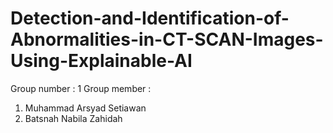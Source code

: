 # Detection-and-Identification-of-Abnormalities-in-CT-SCAN-Images-Using-Explainable-AI
Group number : 1
Group member : 
1. Muhammad Arsyad Setiawan
2. Batsnah Nabila Zahidah
